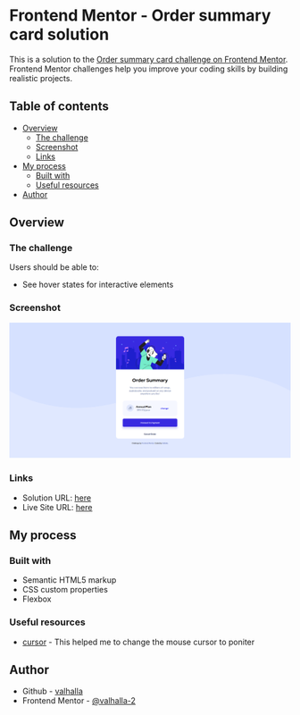 # Frontend Mentor - Order summary card solution

This is a solution to the [Order summary card challenge on Frontend Mentor](https://www.frontendmentor.io/challenges/order-summary-component-QlPmajDUj). Frontend Mentor challenges help you improve your coding skills by building realistic projects. 

## Table of contents

- [Overview](#overview)
  - [The challenge](#the-challenge)
  - [Screenshot](#screenshot)
  - [Links](#links)
- [My process](#my-process)
  - [Built with](#built-with)
  - [Useful resources](#useful-resources)
- [Author](#author)

## Overview

### The challenge

Users should be able to:

- See hover states for interactive elements

### Screenshot

![](./screenshot.png)

### Links

- Solution URL: [here](https://github.com/Valhalla-2/Order-Summary-to-frontend)
- Live Site URL: [here](https://valhalla-2.github.io/Order-Summary-to-frontend/)

## My process

### Built with

- Semantic HTML5 markup
- CSS custom properties
- Flexbox

### Useful resources

- [cursor](https://devdocs.io/css/cursor) - This helped me to change the mouse cursor to poniter

## Author

- Github - [valhalla](https://github.com/Valhalla-2)
- Frontend Mentor - [@valhalla-2](https://www.frontendmentor.io/profile/Valhalla-2)

